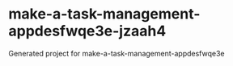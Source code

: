 # make-a-task-management-appdesfwqe3e-jzaah4
Generated project for make-a-task-management-appdesfwqe3e
